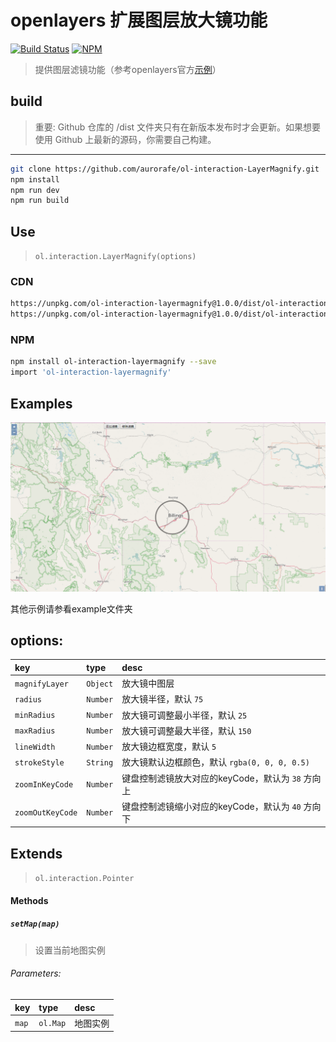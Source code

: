 # openlayers 扩展图层放大镜功能

[![Build Status](https://www.travis-ci.org/aurorafe/ol-interaction-LayerMagnify.svg?branch=master)](https://www.travis-ci.org/aurorafe/ol-interaction-LayerMagnify)
[![NPM](https://nodei.co/npm/ol-interaction-LayerMagnify.png?downloads=true&downloadRank=true&stars=true)](https://nodei.co/npm/ol-interaction-LayerMagnify/)

> 提供图层滤镜功能（参考openlayers官方[示例](https://openlayers.org/en/latest/examples/magnify.html)）

## build

> 重要: Github 仓库的 /dist 文件夹只有在新版本发布时才会更新。如果想要使用 Github 上最新的源码，你需要自己构建。

---

```bash
git clone https://github.com/aurorafe/ol-interaction-LayerMagnify.git
npm install
npm run dev
npm run build
```

## Use

> `ol.interaction.LayerMagnify(options)`

### CDN

```bash
https://unpkg.com/ol-interaction-layermagnify@1.0.0/dist/ol-interaction-LayerMagnify.min.js
https://unpkg.com/ol-interaction-layermagnify@1.0.0/dist/ol-interaction-LayerMagnify.js
```

### NPM

```bash
npm install ol-interaction-layermagnify --save
import 'ol-interaction-layermagnify'
```

## Examples

[![demo](https://raw.githubusercontent.com/aurorafe/ol-interaction-LayerMagnify/master/asset/demo.png)](https://codepen.io/sakitam-fdd/pen/OjgdRg)

其他示例请参看example文件夹

## options:

| key | type | desc |
| :--- | :--- | :---------- |
| `magnifyLayer` | `Object` | 放大镜中图层 |
| `radius` | `Number` | 放大镜半径，默认 ``75`` |
| `minRadius` | `Number` | 放大镜可调整最小半径，默认 ``25`` |
| `maxRadius` | `Number` | 放大镜可调整最大半径，默认 ``150`` |
| `lineWidth` | `Number` | 放大镜边框宽度，默认 ``5`` |
| `strokeStyle` | `String` | 放大镜默认边框颜色，默认 ``rgba(0, 0, 0, 0.5)`` |
| `zoomInKeyCode` | `Number` | 键盘控制滤镜放大对应的keyCode，默认为 ``38`` 方向上 |
| `zoomOutKeyCode` | `Number` | 键盘控制滤镜缩小对应的keyCode，默认为 ``40`` 方向下 |

## Extends

> `ol.interaction.Pointer`

#### Methods

##### `setMap(map)`

> 设置当前地图实例

###### Parameters:

| key | type | desc |
| :--- | :--- | :---------- |
| `map` | `ol.Map` | 地图实例 |

